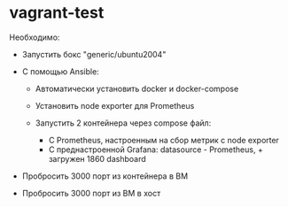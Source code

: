 # vagrant-test

Необходимо:

- Запустить бокс "generic/ubuntu2004"
- С помощью Ansible:

  - Автоматически установить docker и docker-compose
  - Установить node exporter для Prometheus
  - Запустить 2 контейнера через compose файл:
  
    - С Prometheus, настроенным на сбор метрик с node exporter
    - С преднастроенной Grafana: datasource - Prometheus, + загружен 1860 dashboard

- Пробросить 3000 порт из контейнера в ВМ
- Пробросить 3000 порт из ВМ в хост


